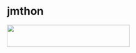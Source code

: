 # jmthon

<p align="left"><a href="https://heroku.com/deploy?template=https://github.com/zsmj0762/roz"> <img src="https://img.shields.io/badge/Deploy%20To%20Heroku-purple?style=for-the-badge&logo=heroku" width="320" height="58.45"/></a></p>
